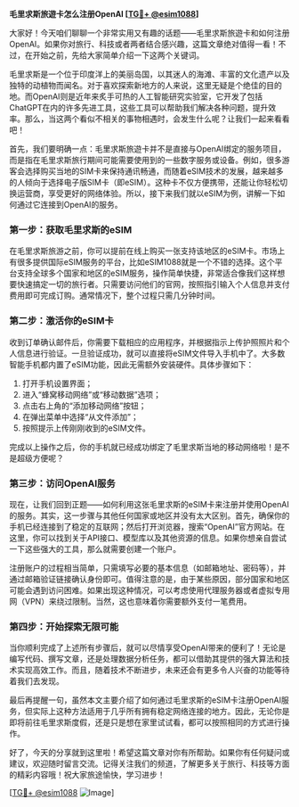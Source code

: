 **毛里求斯旅遊卡怎么注册OpenAI [[TG💪+ @esim1088](https://t.me/s/esim1088)]**

大家好！今天咱们聊聊一个非常实用又有趣的话题——毛里求斯旅遊卡和如何注册OpenAI。如果你对旅行、科技或者两者结合感兴趣，这篇文章绝对值得一看！不过，在开始之前，先给大家简单介绍一下这两个关键词。

毛里求斯是一个位于印度洋上的美丽岛国，以其迷人的海滩、丰富的文化遗产以及独特的动植物而闻名。对于喜欢探索新地方的人来说，这里无疑是个绝佳的目的地。而OpenAI则是近年来炙手可热的人工智能研究实验室，它开发了包括ChatGPT在内的许多先进工具，这些工具可以帮助我们解决各种问题，提升效率。那么，当这两个看似不相关的事物相遇时，会发生什么呢？让我们一起来看看吧！

首先，我们要明确一点：毛里求斯旅遊卡并不是直接与OpenAI绑定的服务项目，而是指在毛里求斯旅行期间可能需要使用到的一些数字服务或设备。例如，很多游客会选择购买当地的SIM卡来保持通讯畅通，而随着eSIM技术的发展，越来越多的人倾向于选择电子版SIM卡（即eSIM）。这种卡不仅方便携带，还能让你轻松切换运营商，享受更好的网络体验。所以，接下来我们就以eSIM为例，讲解一下如何通过它连接到OpenAI的服务。

### 第一步：获取毛里求斯的eSIM

在毛里求斯旅游之前，你可以提前在线上购买一张支持该地区的eSIM卡。市场上有很多提供国际eSIM服务的平台，比如eSIM1088就是一个不错的选择。这个平台支持全球多个国家和地区的eSIM服务，操作简单快捷，非常适合像我们这样想要快速搞定一切的旅行者。只需要访问他们的官网，按照指引输入个人信息并支付费用即可完成订购。通常情况下，整个过程只需几分钟时间。

### 第二步：激活你的eSIM卡

收到订单确认邮件后，你需要下载相应的应用程序，并根据指示上传护照照片和个人信息进行验证。一旦验证成功，就可以直接将eSIM文件导入手机中了。大多数智能手机都内置了eSIM功能，因此无需额外安装硬件。具体步骤如下：

1. 打开手机设置界面；
2. 进入“蜂窝移动网络”或“移动数据”选项；
3. 点击右上角的“添加移动网络”按钮；
4. 在弹出菜单中选择“从文件添加”；
5. 按照提示上传刚刚收到的eSIM文件。

完成以上操作之后，你的手机就已经成功绑定了毛里求斯当地的移动网络啦！是不是超级方便呢？

### 第三步：访问OpenAI服务

现在，让我们回到正题——如何利用这张毛里求斯的eSIM卡来注册并使用OpenAI的服务。其实，这一步骤与其他任何国家或地区并没有太大区别。首先，确保你的手机已经连接到了稳定的互联网；然后打开浏览器，搜索“OpenAI”官方网站。在这里，你可以找到关于API接口、模型库以及其他资源的信息。如果你想亲自尝试一下这些强大的工具，那么就需要创建一个账户。

注册账户的过程相当简单，只需填写必要的基本信息（如邮箱地址、密码等），并通过邮箱验证链接确认身份即可。值得注意的是，由于某些原因，部分国家和地区可能会遇到访问困难。如果出现这种情况，可以考虑使用代理服务器或者虚拟专用网（VPN）来绕过限制。当然，这也意味着你需要额外支付一笔费用。

### 第四步：开始探索无限可能

当你顺利完成了上述所有步骤后，就可以尽情享受OpenAI带来的便利了！无论是编写代码、撰写文章，还是处理数据分析任务，都可以借助其提供的强大算法和技术实现高效工作。而且，随着技术不断进步，未来还会有更多令人兴奋的功能等待着我们去发现。

最后再提醒一句，虽然本文主要介绍了如何通过毛里求斯的eSIM卡注册OpenAI服务，但实际上这种方法适用于几乎所有拥有稳定网络连接的地方。因此，无论你是即将前往毛里求斯度假，还是只是想在家里试试看，都可以按照相同的方式进行操作。

好了，今天的分享就到这里啦！希望这篇文章对你有所帮助。如果你有任何疑问或建议，欢迎随时留言交流。记得关注我们的频道，了解更多关于旅行、科技等方面的精彩内容哦！祝大家旅途愉快，学习进步！

[[TG💪+ @esim1088](https://t.me/s/esim1088) ![Image](https://i.postimg.cc/4NQfJmqS/Snipaste-2025-05-13-00-14-12.png)]